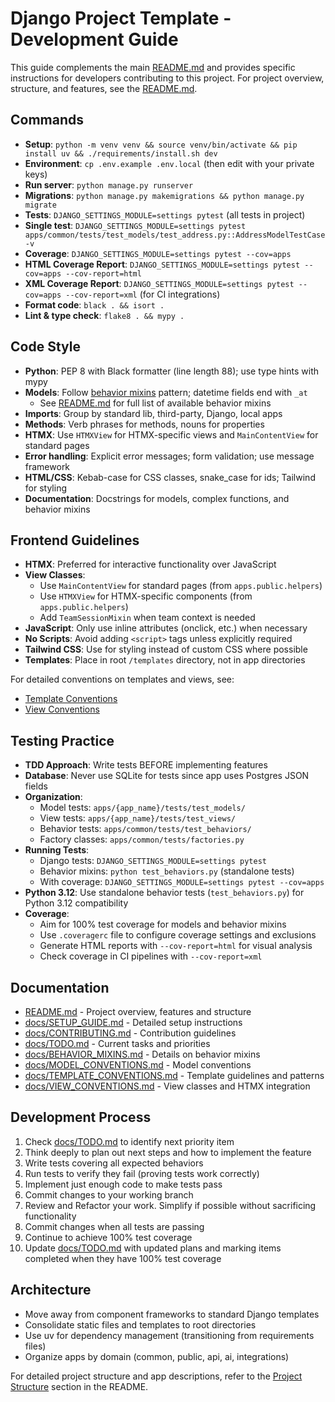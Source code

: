 # Django Project Template - Development Guide

This guide complements the main [README.md](/README.md) and provides specific instructions for developers contributing to this project. For project overview, structure, and features, see the [README.md](/README.md).

## Commands
- **Setup**: `python -m venv venv && source venv/bin/activate && pip install uv && ./requirements/install.sh dev`
- **Environment**: `cp .env.example .env.local` (then edit with your private keys)
- **Run server**: `python manage.py runserver`
- **Migrations**: `python manage.py makemigrations && python manage.py migrate`
- **Tests**: `DJANGO_SETTINGS_MODULE=settings pytest` (all tests in project)
- **Single test**: `DJANGO_SETTINGS_MODULE=settings pytest apps/common/tests/test_models/test_address.py::AddressModelTestCase -v`
- **Coverage**: `DJANGO_SETTINGS_MODULE=settings pytest --cov=apps`
- **HTML Coverage Report**: `DJANGO_SETTINGS_MODULE=settings pytest --cov=apps --cov-report=html`
- **XML Coverage Report**: `DJANGO_SETTINGS_MODULE=settings pytest --cov=apps --cov-report=xml` (for CI integrations)
- **Format code**: `black . && isort .`
- **Lint & type check**: `flake8 . && mypy .`

## Code Style
- **Python**: PEP 8 with Black formatter (line length 88); use type hints with mypy
- **Models**: Follow [behavior mixins](/docs/MODEL_CONVENTIONS.md) pattern; datetime fields end with `_at`
  - See [README.md](/README.md#behavior-mixins) for full list of available behavior mixins
- **Imports**: Group by standard lib, third-party, Django, local apps
- **Methods**: Verb phrases for methods, nouns for properties
- **HTMX**: Use `HTMXView` for HTMX-specific views and `MainContentView` for standard pages
- **Error handling**: Explicit error messages; form validation; use message framework
- **HTML/CSS**: Kebab-case for CSS classes, snake_case for ids; Tailwind for styling
- **Documentation**: Docstrings for models, complex functions, and behavior mixins

## Frontend Guidelines
- **HTMX**: Preferred for interactive functionality over JavaScript
- **View Classes**:
  - Use `MainContentView` for standard pages (from `apps.public.helpers`)
  - Use `HTMXView` for HTMX-specific components (from `apps.public.helpers`)
  - Add `TeamSessionMixin` when team context is needed
- **JavaScript**: Only use inline attributes (onclick, etc.) when necessary
- **No Scripts**: Avoid adding `<script>` tags unless explicitly required
- **Tailwind CSS**: Use for styling instead of custom CSS where possible
- **Templates**: Place in root `/templates` directory, not in app directories

For detailed conventions on templates and views, see:
- [Template Conventions](/docs/TEMPLATE_CONVENTIONS.md)
- [View Conventions](/docs/VIEW_CONVENTIONS.md)

## Testing Practice
- **TDD Approach**: Write tests BEFORE implementing features
- **Database**: Never use SQLite for tests since app uses Postgres JSON fields
- **Organization**:
  - Model tests: `apps/{app_name}/tests/test_models/`
  - View tests: `apps/{app_name}/tests/test_views/`
  - Behavior tests: `apps/common/tests/test_behaviors/`
  - Factory classes: `apps/common/tests/factories.py`
- **Running Tests**:
  - Django tests: `DJANGO_SETTINGS_MODULE=settings pytest`
  - Behavior mixins: `python test_behaviors.py` (standalone tests)
  - With coverage: `DJANGO_SETTINGS_MODULE=settings pytest --cov=apps`
- **Python 3.12**: Use standalone behavior tests (`test_behaviors.py`) for Python 3.12 compatibility
- **Coverage**: 
  - Aim for 100% test coverage for models and behavior mixins
  - Use `.coveragerc` file to configure coverage settings and exclusions
  - Generate HTML reports with `--cov-report=html` for visual analysis
  - Check coverage in CI pipelines with `--cov-report=xml`

## Documentation
- [README.md](/README.md) - Project overview, features and structure
- [docs/SETUP_GUIDE.md](/docs/SETUP_GUIDE.md) - Detailed setup instructions
- [docs/CONTRIBUTING.md](/docs/CONTRIBUTING.md) - Contribution guidelines
- [docs/TODO.md](/docs/TODO.md) - Current tasks and priorities
- [docs/BEHAVIOR_MIXINS.md](/docs/BEHAVIOR_MIXINS.md) - Details on behavior mixins
- [docs/MODEL_CONVENTIONS.md](/docs/MODEL_CONVENTIONS.md) - Model conventions
- [docs/TEMPLATE_CONVENTIONS.md](/docs/TEMPLATE_CONVENTIONS.md) - Template guidelines and patterns
- [docs/VIEW_CONVENTIONS.md](/docs/VIEW_CONVENTIONS.md) - View classes and HTMX integration

## Development Process
1. Check [docs/TODO.md](/docs/TODO.md) to identify next priority item
2. Think deeply to plan out next steps and how to implement the feature
3. Write tests covering all expected behaviors
4. Run tests to verify they fail (proving tests work correctly)
5. Implement just enough code to make tests pass
6. Commit changes to your working branch
7. Review and Refactor your work. Simplify if possible without sacrificing functionality
8. Commit changes when all tests are passing
9. Continue to achieve 100% test coverage
10. Update [docs/TODO.md](/docs/TODO.md) with updated plans and marking items completed when they have 100% test coverage

## Architecture
- Move away from component frameworks to standard Django templates
- Consolidate static files and templates to root directories
- Use uv for dependency management (transitioning from requirements files)
- Organize apps by domain (common, public, api, ai, integrations)

For detailed project structure and app descriptions, refer to the [Project Structure](/README.md#project-structure) section in the README.